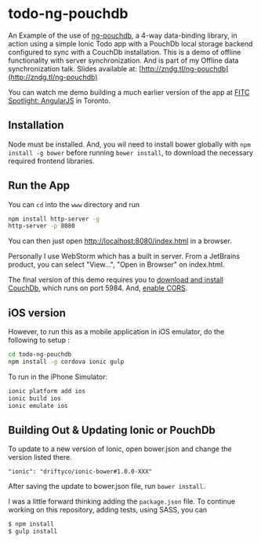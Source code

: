 todo-ng-pouchdb
==========================

An Example of the use of [ng-pouchdb](https://github.com/danielzen/ng-pouchdb), a 4-way data-binding library, in action using a simple Ionic Todo app with a PouchDb local storage backend configured to sync with a CouchDb installation. This is a demo of offline functionality with server synchronization. And is part of my Offline data synchronization talk.
 Slides available at: [http://zndg.tl/ng-pouchdb](http://zndg.tl/ng-pouchdb)

You can watch me demo building a much earlier version of the app at
[FITC Spotlight: AngularJS](http://youtu.be/6ecuA-pOev0?t=14m9s) in Toronto.

## Installation

Node must be installed. And, you wil need to install bower globally with `npm install -g bower` before running `bower install`, to download
the necessary required frontend libraries.

## Run the App

You can `cd` into the `www` directory and run

```bash
npm install http-server -g
http-server -p 8080
```

You can then just open [http://localhost:8080/index.html](http://localhost:8080/index.html) in a browser.

Personally I use WebStorm which has a built in server. From a JetBrains product, you can select "View...", "Open in Browser" on index.html.

The final version of this demo requires you to [download and install CouchDb](http://couchdb.apache.org/#download), which runs on port 5984. And, [enable CORS](http://pouchdb.com/getting-started.html#enabling_cors).

## iOS version

However, to run this as a mobile application in iOS emulator,
do the following to setup :

```bash
cd todo-ng-pouchdb
npm install -g cordova ionic gulp
```

To run in the iPhone Simulator:

```bash
ionic platform add ios
ionic build ios
ionic emulate ios
```

## Building Out & Updating Ionic or PouchDb

To update to a new version of Ionic, open bower.json and change the version listed there.

```
"ionic": "driftyco/ionic-bower#1.0.0-XXX"
```

After saving the update to bower.json file, run `bower install`.

I was a little forward thinking adding  the `package.json` file.
To continue working on this repository, adding tests, using SASS, you can

```bash
$ npm install
$ gulp install
```
